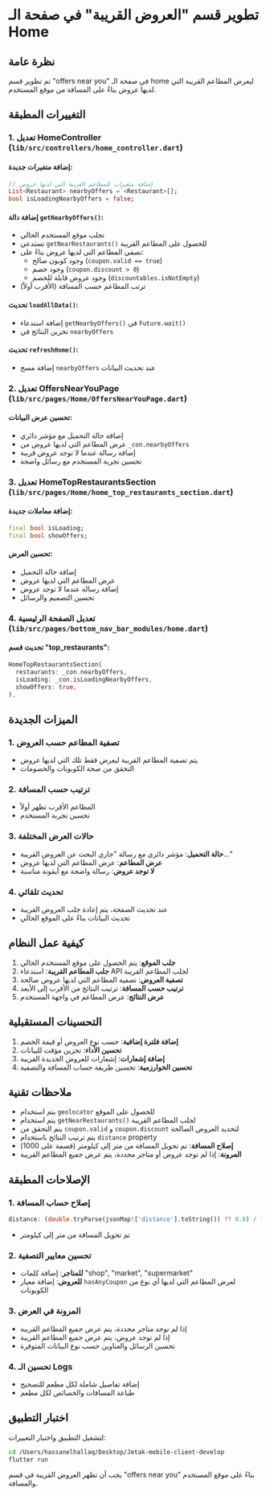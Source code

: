 # تطوير قسم "العروض القريبة" في صفحة الـ Home

## نظرة عامة
تم تطوير قسم "offers near you" في صفحة الـ home ليعرض المطاعم القريبة التي لديها عروض بناءً على المسافة من موقع المستخدم.

## التغييرات المطبقة

### 1. تعديل HomeController (`lib/src/controllers/home_controller.dart`)

#### إضافة متغيرات جديدة:
```dart
// إضافة متغيرات للمطاعم القريبة التي لديها عروض
List<Restaurant> nearbyOffers = <Restaurant>[];
bool isLoadingNearbyOffers = false;
```

#### إضافة دالة `getNearbyOffers()`:
- تجلب موقع المستخدم الحالي
- تستدعي `getNearRestaurants()` للحصول على المطاعم القريبة
- تصفي المطاعم التي لديها عروض بناءً على:
  - وجود كوبون صالح (`coupon.valid == true`)
  - وجود خصم (`coupon.discount > 0`)
  - وجود عروض قابلة للخصم (`discountables.isNotEmpty`)
- ترتب المطاعم حسب المسافة (الأقرب أولاً)

#### تحديث `loadAllData()`:
- إضافة استدعاء `getNearbyOffers()` في `Future.wait()`
- تخزين النتائج في `nearbyOffers`

#### تحديث `refreshHome()`:
- إضافة مسح `nearbyOffers` عند تحديث البيانات

### 2. تعديل OffersNearYouPage (`lib/src/pages/Home/OffersNearYouPage.dart`)

#### تحسين عرض البيانات:
- إضافة حالة التحميل مع مؤشر دائري
- عرض المطاعم التي لديها عروض من `_con.nearbyOffers`
- إضافة رسالة عندما لا توجد عروض قريبة
- تحسين تجربة المستخدم مع رسائل واضحة

### 3. تعديل HomeTopRestaurantsSection (`lib/src/pages/Home/home_top_restaurants_section.dart`)

#### إضافة معاملات جديدة:
```dart
final bool isLoading;
final bool showOffers;
```

#### تحسين العرض:
- إضافة حالة التحميل
- عرض المطاعم التي لديها عروض
- إضافة رسالة عندما لا توجد عروض
- تحسين التصميم والرسائل

### 4. تعديل الصفحة الرئيسية (`lib/src/pages/bottom_nav_bar_modules/home.dart`)

#### تحديث قسم "top_restaurants":
```dart
HomeTopRestaurantsSection(
  restaurants: _con.nearbyOffers,
  isLoading: _con.isLoadingNearbyOffers,
  showOffers: true,
),
```

## الميزات الجديدة

### 1. تصفية المطاعم حسب العروض
- يتم تصفية المطاعم القريبة ليعرض فقط تلك التي لديها عروض
- التحقق من صحة الكوبونات والخصومات

### 2. ترتيب حسب المسافة
- المطاعم الأقرب تظهر أولاً
- تحسين تجربة المستخدم

### 3. حالات العرض المختلفة
- **حالة التحميل**: مؤشر دائري مع رسالة "جاري البحث عن العروض القريبة..."
- **عرض المطاعم**: عرض المطاعم التي لديها عروض
- **لا توجد عروض**: رسالة واضحة مع أيقونة مناسبة

### 4. تحديث تلقائي
- عند تحديث الصفحة، يتم إعادة جلب العروض القريبة
- تحديث البيانات بناءً على الموقع الحالي

## كيفية عمل النظام

1. **جلب الموقع**: يتم الحصول على موقع المستخدم الحالي
2. **جلب المطاعم القريبة**: استدعاء API لجلب المطاعم القريبة
3. **تصفية العروض**: تصفية المطاعم التي لديها عروض صالحة
4. **ترتيب حسب المسافة**: ترتيب النتائج من الأقرب إلى الأبعد
5. **عرض النتائج**: عرض المطاعم في واجهة المستخدم

## التحسينات المستقبلية

1. **إضافة فلترة إضافية**: حسب نوع العروض أو قيمة الخصم
2. **تحسين الأداء**: تخزين مؤقت للبيانات
3. **إضافة إشعارات**: إشعارات للعروض الجديدة القريبة
4. **تحسين الخوارزمية**: تحسين طريقة حساب المسافة والتصفية

## ملاحظات تقنية

- يتم استخدام `geolocator` للحصول على الموقع
- يتم استخدام `getNearRestaurants()` لجلب المطاعم القريبة
- يتم التحقق من `coupon.valid` و `coupon.discount` لتحديد العروض الصالحة
- يتم ترتيب النتائج باستخدام `distance` property
- **إصلاح المسافة**: تم تحويل المسافة من متر إلى كيلومتر (قسمة على 1000)
- **المرونة**: إذا لم توجد عروض أو متاجر محددة، يتم عرض جميع المطاعم القريبة

## الإصلاحات المطبقة

### 1. إصلاح حساب المسافة
```dart
distance: (double.tryParse(jsonMap!['distance'].toString()) ?? 0.0) / 1000.0
```
- تم تحويل المسافة من متر إلى كيلومتر

### 2. تحسين معايير التصفية
- **للمتاجر**: إضافة كلمات "shop", "market", "supermarket"
- **للعروض**: إضافة معيار `hasAnyCoupon` لعرض المطاعم التي لديها أي نوع من الكوبونات

### 3. المرونة في العرض
- إذا لم توجد متاجر محددة، يتم عرض جميع المطاعم القريبة
- إذا لم توجد عروض، يتم عرض جميع المطاعم القريبة
- تحسين الرسائل والعناوين حسب نوع البيانات المتوفرة

### 4. تحسين الـ Logs
- إضافة تفاصيل شاملة لكل مطعم للتصحيح
- طباعة المسافات والخصائص لكل مطعم

## اختبار التطبيق

لتشغيل التطبيق واختبار التغييرات:

```bash
cd /Users/hassanelhallaq/Desktop/Jetak-mobile-client-develop
flutter run
```

يجب أن تظهر العروض القريبة في قسم "offers near you" بناءً على موقع المستخدم والمسافة.
